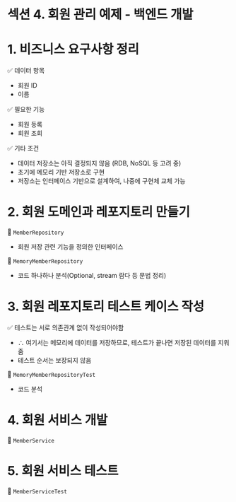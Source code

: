 # 섹션 4. 회원 관리 예제 - 백엔드 개발

# 1. 비즈니스 요구사항 정리

✅ 데이터 항목

- 회원 ID
- 이름

✅ 필요한 기능

- 회원 등록
- 회원 조회

✅ 기타 조건

- 데이터 저장소는 아직 결정되지 않음 (RDB, NoSQL 등 고려 중)
- 초기에 메모리 기반 저장소로 구현
- 저장소는 인터페이스 기반으로 설계하여, 나중에 구현체 교체 가능

# 2. 회원 도메인과 레포지토리 만들기

🤖 `MemberRepository`

- 회원 저장 관련 기능을 정의한 인터페이스

🤖 `MemoryMemberRepository`

- 코드 하나하나 분석(Optional, stream 람다 등 문법 정리)

# 3. 회원 레포지토리 테스트 케이스 작성

✅ 테스트는 서로 의존관계 없이 작성되어야함

- ∴ 여기서는 메모리에 데이터를 저장하므로, 테스트가 끝나면 저장된 데이터를 지워줌
- 테스트 순서는 보장되지 않음

🤖 `MemoryMemberRepositoryTest`

- 코드 분석

# 4. 회원 서비스 개발

🤖 `MemberService`

# 5. 회원 서비스 테스트

🤖 `MemberServiceTest`